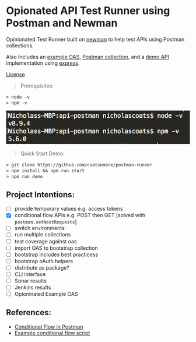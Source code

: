 # Opionated API Test Runner using Postman and Newman

Opinionated Test Runner built on [newman](https://github.com/postmanlabs/newman) to help test APIs using Postman collections.

Also Includes an [example OAS](robot-oas.yaml), [Postman collection](collection.json), and a [demo API](server.js) implementation using [express](https://expressjs.com/).

[License](LICENSE.md)

>Prerequisites:
```
> node -v
> npm -v
```
![node version image](node-version.gif)

>Quick Start Demo: 
```
> git clone https://github.com/coatsnmore/postman-runner
> npm install && npm run start
> npm run demo
```
## Project Intentions:

- [ ] provide temporary values e.g. access tokens
- [x] conditional flow APIs e.g. POST then GET [solved with `postman.setNextRequests`] 
- [ ] switch environments
- [ ] run multiple collections
- [ ] test coverage against oas
- [ ] import OAS to bootstrap collection
- [ ] bootstrap includes best practicess
- [ ] bootstrap oAuth helpers
- [ ] distribute as package?
- [ ] CLI interface
- [ ] Sonar results
- [ ] Jenkins results
- [ ] Opioninated Example OAS

## References:

* [Conditional Flow in Postman](http://blog.getpostman.com/2016/03/23/conditional-workflows-in-postman/)
* [Example conditional flow script](https://documenter.getpostman.com/view/583/coopers-meal-plan/4u2#2a002172-968a-747f-f1fc-02543aabf81e)